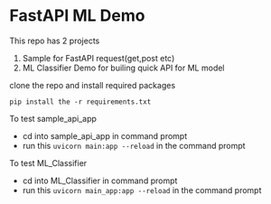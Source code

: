 # FastAPI ML Demo

This repo has 2 projects

1. Sample for FastAPI request(get,post etc)
2. ML Classifier Demo for builing quick API for ML model

clone the repo and install required packages
 
 `pip install the -r requirements.txt`

 To test sample_api_app
 -  cd into sample_api_app in command prompt
 -  run this `uvicorn main:app --reload` in the command prompt

 To test ML_Classifier
 -  cd into ML_Classifier in command prompt
 -  run this `uvicorn main_app:app --reload` in the command prompt
